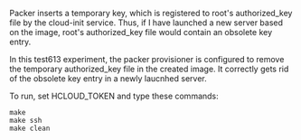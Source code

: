 Packer inserts a temporary key, which is registered to root's authorized\_key
file by the cloud-init service. Thus, if I have launched a new server based on
the image, root's authorized\_key file would contain an obsolete key entry.

In this test613 experiment, the packer provisioner is configured to remove the
temporary authorized\_key file in the created image. It correctly gets rid of
the obsolete key entry in a newly laucnhed server.

To run, set HCLOUD\_TOKEN and type these commands:

```console
make
make ssh
make clean
```

